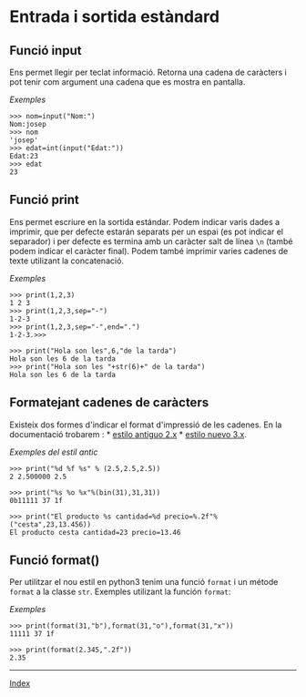 # Entrada i sortida estàndard

## Funció input

Ens permet llegir per teclat informació. Retorna una cadena de caràcters i pot tenir com argument una cadena que es mostra en pantalla.

*Exemples*

	>>> nom=input("Nom:")
	Nom:josep
	>>> nom
	'josep'
	>>> edat=int(input("Edat:"))
	Edat:23
	>>> edat
	23
	
## Funció print

Ens permet escriure en la sortida estándar. Podem indicar varis dades a imprimir, que per defecte estarán separats per un espai (es pot indicar el separador) i per defecte es termina amb un caràcter salt de línea `\n` (també podem indicar el caràcter final). Podem també imprimir varies cadenes de texte utilizant la concatenació.

*Exemples*

	>>> print(1,2,3)
	1 2 3
	>>> print(1,2,3,sep="-")
	1-2-3
	>>> print(1,2,3,sep="-",end=".")
	1-2-3.>>> 

	>>> print("Hola son les",6,"de la tarda")
	Hola son les 6 de la tarda
	>>> print("Hola son les "+str(6)+" de la tarda")
	Hola son les 6 de la tarda

## Formatejant cadenes de caràcters
	
Existeix dos formes d'indicar el format d'impressió de les cadenes. En la documentació trobarem :
	* [estilo antiguo 2.x](https://docs.python.org/2/library/stdtypes.html#string-formatting) 
	* [estilo nuevo 3.x](https://docs.python.org/3/library/string.html#string-formatting).

*Exemples del estil antic*

	>>> print("%d %f %s" % (2.5,2.5,2.5))
	2 2.500000 2.5

	>>> print("%s %o %x"%(bin(31),31,31))
	0b11111 37 1f

	>>> print("El producto %s cantidad=%d precio=%.2f"%("cesta",23,13.456))
	El producto cesta cantidad=23 precio=13.46	

## Funció format()

Per utilitzar el nou estil en python3 tenim una funció `format` i un métode `format` a la classe `str`. Exemples utilizant la función `format`:

*Exemples*

	>>> print(format(31,"b"),format(31,"o"),format(31,"x"))
	11111 37 1f

	>>> print(format(2.345,".2f"))
	2.35

	
***
[Index](../../../README.md)
